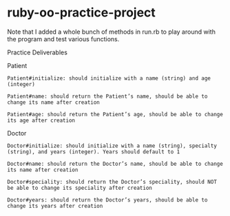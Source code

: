 # ruby-oo-practice-project

Note that I added a whole bunch of methods in run.rb to play around with the program and test various functions. 

Practice Deliverables

Patient

    Patient#initialize: should initialize with a name (string) and age (integer)

    Patient#name: should return the Patient’s name, should be able to change its name after creation

    Patient#age: should return the Patient’s age, should be able to change its age after creation

Doctor

    Doctor#initialize: should initialize with a name (string), specialty (string), and years (integer). Years should default to 1

    Doctor#name: should return the Doctor’s name, should be able to change its name after creation

    Doctor#speciality: should return the Doctor’s speciality, should NOT be able to change its speciality after creation

    Doctor#years: should return the Doctor’s years, should be able to change its years after creation